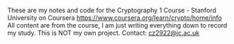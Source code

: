 These are my notes and code for the Cryptography 1 Course - Stanford University on Coursera
https://www.coursera.org/learn/crypto/home/info
All content are from the course, I am just writing everything down to record my study. This is NOT my own project.
Contact: cz2922@ic.ac.uk

